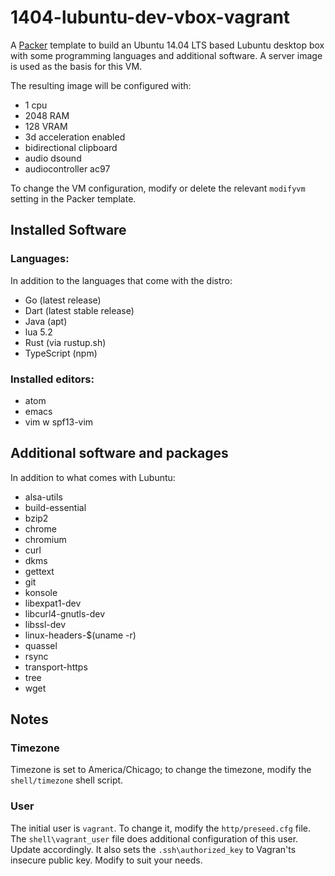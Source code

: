 1404-lubuntu-dev-vbox-vagrant
===================
A [Packer](https://packer.io) template to build an Ubuntu 14.04 LTS based Lubuntu desktop box with some programming languages and additional software.  A server image is used as the basis for this VM.

The resulting image will be configured with:

* 1 cpu
* 2048 RAM
* 128 VRAM
* 3d acceleration enabled
* bidirectional clipboard
* audio dsound
* audiocontroller ac97

To change the VM configuration, modify or delete the relevant `modifyvm` setting in the Packer template.

## Installed Software
### Languages:
In addition to the languages that come with the distro:

* Go (latest release)
* Dart (latest stable release)
* Java (apt)
* lua 5.2
* Rust (via rustup.sh)
* TypeScript (npm)

### Installed editors:

* atom
* emacs
* vim w spf13-vim

## Additional software and packages
In addition to what comes with Lubuntu:

* alsa-utils
* build-essential
* bzip2
* chrome
* chromium
* curl
* dkms
* gettext
* git
* konsole
* libexpat1-dev
* libcurl4-gnutls-dev
* libssl-dev
* linux-headers-$(uname -r)
* quassel
* rsync
* transport-https
* tree
* wget

## Notes
### Timezone
Timezone is set to America/Chicago; to change the timezone, modify the `shell/timezone` shell script.

### User
The initial user is `vagrant`.  To change it, modify the `http/preseed.cfg` file.  The `shell\vagrant_user` file does additional configuration of this user.  Update accordingly.  It also sets the `.ssh\authorized_key` to Vagran'ts insecure public key.  Modify to suit your needs.
    
